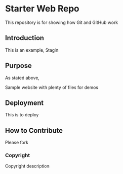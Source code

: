 # Starter Web Repo

This repository is for showing how Git and GitHub work

## Introduction
This is an example, Stagin

## Purpose
As stated above,


Sample website with plenty of files for demos

## Deployment

This is to deploy

## How to Contribute
Please fork

### Copyright

Copyright description